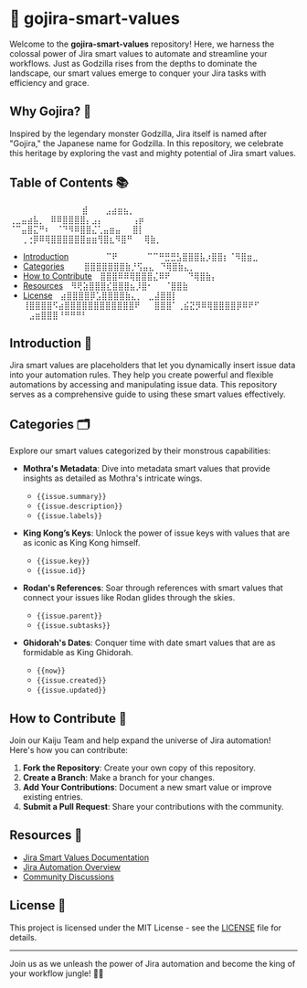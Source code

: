 # 🦖 gojira-smart-values #

Welcome to the **gojira-smart-values** repository! Here, we harness the colossal power of Jira smart values to automate and streamline your workflows. Just as Godzilla rises from the depths to dominate the landscape, our smart values emerge to conquer your Jira tasks with efficiency and grace.

## Why Gojira? 🐲

Inspired by the legendary monster Godzilla, Jira itself is named after "Gojira," the Japanese name for Godzilla. In this repository, we celebrate this heritage by exploring the vast and mighty potential of Jira smart values.

## Table of Contents 📚
⠀⠀⠀⠀⠀⠀⠀⠀
                                                ⠀⠀⠀⠀⣾⠀⠀⠀⣠⣴⣶⣦⡀⠀⠀⠀⠀⠀⠀⠀⠀⠀⠀
                                                ⢀⣀⣤⣴⣧⡀⠀⠿⠿⣿⣿⣿⣿⡄⣠⡄⠀⠀⠀⠀⠀⢠⡶⠀
                                                ⠈⠉⣤⣿⣍⠛⠆⠀⠈⠙⠻⠿⣿⣿⣌⢁⣤⣶⣤⠀⠀⣿⡇⠀⠀⠀
                              ⠀⠀⠀⠀⠀⠀⠀⠀⠀⠀⠀⠀  ⠀⠀⢀⢐⡿⠿⢿⣿⣿⣿⣿⣿⣿⣶⣶⢻⣿⣆⠻⣿⠛⠀⠀⢿⣷⡀⠀⠀⠀⠀⠀⠀⠀
- [Introduction](#introduction)⠀⠀⠀⠀⠀⠀           ⠉⠟⠀⠀⠀⠀⠀⠉⠉⠛⣛⣛⣣⣿⣿⣿⣧⡰⣿⣿⡆⠈⠻⣿⣶⣀⠀⠀⠀
- [Categories](#categories)                              ⠀⠀⠀⣿⣿⣿⣿⣿⣿⣿⣷⡘⢫⣤⣄⠀⠙⢿⣿⣷⣄⡀⠀
- [How to Contribute](#how-to-contribute)                  ⠀⣿⣿⣿⠿⠿⢿⣿⣿⣿⣌⠿⠟⠀⠀⠀⠙⢿⣿⣷⡄
- [Resources](#resources)                                  ⠀⠻⢟⣵⣿⣿⣿⣎⣿⣿⣿⣦⡸⣿⠂⠀⠀⠈⣿⣿⣷
- [License](#license)                                      ⠀⣴⣿⣿⣿⣿⡿⣡⣿⣿⣿⣿⣷⣄⡀⠀⣀⣼⣿⣿⡇
                                                           ⢸⣿⣿⣿⣿⠫⣴⣿⣿⣿⣿⣿⣿⣿⣿⣿⣿⣿⣿⠟⠀
                                                           ⠀⣿⣿⣿⠁⢀⣮⣝⡻⠿⢿⣿⣿⣿⣿⡿⠿⠟⠋⠀
                                                         ⠀⣠⣶⣿⣿⣿⠘⠛⠛⠛⠃⠀⠀⠀⠀⠀

  
## Introduction 🌟

Jira smart values are placeholders that let you dynamically insert issue data into your automation rules. They help you create powerful and flexible automations by accessing and manipulating issue data. This repository serves as a comprehensive guide to using these smart values effectively.

## Categories 🗂️

Explore our smart values categorized by their monstrous capabilities:

- **Mothra's Metadata**: Dive into metadata smart values that provide insights as detailed as Mothra's intricate wings.
  - `{{issue.summary}}`
  - `{{issue.description}}`
  - `{{issue.labels}}`

- **King Kong’s Keys**: Unlock the power of issue keys with values that are as iconic as King Kong himself.
  - `{{issue.key}}`
  - `{{issue.id}}`

- **Rodan's References**: Soar through references with smart values that connect your issues like Rodan glides through the skies.
  - `{{issue.parent}}`
  - `{{issue.subtasks}}`

- **Ghidorah's Dates**: Conquer time with date smart values that are as formidable as King Ghidorah.
  - `{{now}}`
  - `{{issue.created}}`
  - `{{issue.updated}}`

## How to Contribute 🤝

Join our Kaiju Team and help expand the universe of Jira automation! Here's how you can contribute:

1. **Fork the Repository**: Create your own copy of this repository.
2. **Create a Branch**: Make a branch for your changes.
3. **Add Your Contributions**: Document a new smart value or improve existing entries.
4. **Submit a Pull Request**: Share your contributions with the community.

## Resources 🔗

- [Jira Smart Values Documentation](https://support.atlassian.com/jira-software-cloud/docs/smart-values/)
- [Jira Automation Overview](https://www.atlassian.com/software/jira/features/automation)
- [Community Discussions](https://community.atlassian.com/)

## License 📜

This project is licensed under the MIT License - see the [LICENSE](LICENSE) file for details.

---

Join us as we unleash the power of Jira automation and become the king of your workflow jungle! 🦖🌋
